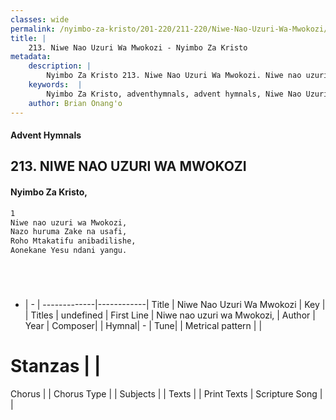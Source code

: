 ```yaml
---
classes: wide
permalink: /nyimbo-za-kristo/201-220/211-220/Niwe-Nao-Uzuri-Wa-Mwokozi/
title: |
    213. Niwe Nao Uzuri Wa Mwokozi - Nyimbo Za Kristo
metadata:
    description: |
        Nyimbo Za Kristo 213. Niwe Nao Uzuri Wa Mwokozi. Niwe nao uzuri wa Mwokozi,  Nazo huruma Zake na usafi,  Roho Mtakatifu anibadilishe,  Aonekane Yesu ndani yangu.      
    keywords:  |
        Nyimbo Za Kristo, adventhymnals, advent hymnals, Niwe Nao Uzuri Wa Mwokozi, Niwe nao uzuri wa Mwokozi, . 
    author: Brian Onang'o
---
```


#### Advent Hymnals
## 213. NIWE NAO UZURI WA MWOKOZI
####  Nyimbo Za Kristo,

```txt
1
Niwe nao uzuri wa Mwokozi, 
Nazo huruma Zake na usafi, 
Roho Mtakatifu anibadilishe, 
Aonekane Yesu ndani yangu.






```

- |   -  |
-------------|------------|
Title | Niwe Nao Uzuri Wa Mwokozi |
Key |  |
Titles | undefined |
First Line | Niwe nao uzuri wa Mwokozi,  |
Author | 
Year | 
Composer| |
Hymnal|  - |
Tune|  |
Metrical pattern | |
# Stanzas |  |
Chorus |  |
Chorus Type |  |
Subjects | |
Texts |  |
Print Texts | 
Scripture Song |  |
    
